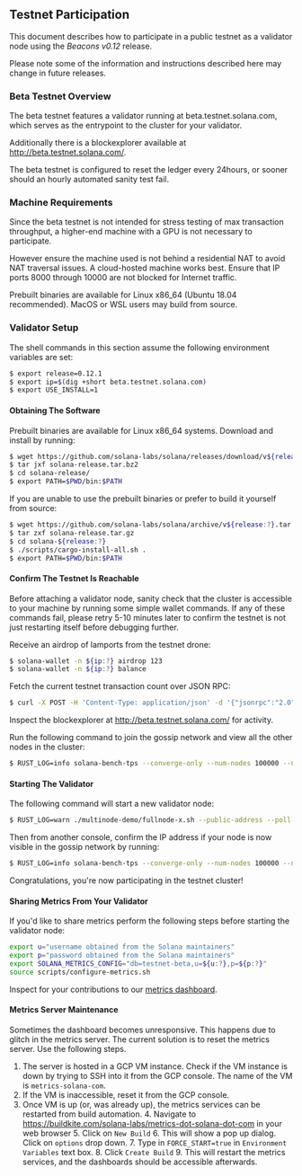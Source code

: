 ## Testnet Participation
This document describes how to participate in a public testnet as a
validator node using the *Beacons v0.12* release.

Please note some of the information and instructions described here may change
in future releases.

### Beta Testnet Overview
The beta testnet features a validator running at beta.testnet.solana.com, which
serves as the entrypoint to the cluster for your validator.

Additionally there is a blockexplorer available at http://beta.testnet.solana.com/.

The beta testnet is configured to reset the ledger every 24hours, or sooner
should an hourly automated sanity test fail.

### Machine Requirements
Since the beta testnet is not intended for stress testing of max transaction
throughput, a higher-end machine with a GPU is not necessary to participate.

However ensure the machine used is not behind a residential NAT to avoid NAT
traversal issues.  A cloud-hosted machine works best.  Ensure that IP ports
8000 through 10000 are not blocked for Internet traffic.

Prebuilt binaries are available for Linux x86_64 (Ubuntu 18.04 recommended).
MacOS or WSL users may build from source.

### Validator Setup
The shell commands in this section assume the following environment variables are
set:
```bash
$ export release=0.12.1
$ export ip=$(dig +short beta.testnet.solana.com)
$ export USE_INSTALL=1
```

#### Obtaining The Software
Prebuilt binaries are available for Linux x86_64 systems.  Download and install by running:
```bash
$ wget https://github.com/solana-labs/solana/releases/download/v${release:?}/solana-release-x86_64-unknown-linux-gnu.tar.bz2 -O solana-release.tar.bz2
$ tar jxf solana-release.tar.bz2
$ cd solana-release/
$ export PATH=$PWD/bin:$PATH
```

If you are unable to use the prebuilt binaries or prefer to build it yourself from source:
```bash
$ wget https://github.com/solana-labs/solana/archive/v${release:?}.tar.gz -O solana-release.tar.gz
$ tar zxf solana-release.tar.gz
$ cd solana-${release:?}
$ ./scripts/cargo-install-all.sh .
$ export PATH=$PWD/bin:$PATH
```

#### Confirm The Testnet Is Reachable
Before attaching a validator node, sanity check that the cluster is accessible
to your machine by running some simple wallet commands.  If any of these
commands fail, please retry 5-10 minutes later to confirm the testnet is not
just restarting itself before debugging further.

Receive an airdrop of lamports from the testnet drone:
```bash
$ solana-wallet -n ${ip:?} airdrop 123
$ solana-wallet -n ${ip:?} balance
```

Fetch the current testnet transaction count over JSON RPC:
```bash
$ curl -X POST -H 'Content-Type: application/json' -d '{"jsonrpc":"2.0","id":1, "method":"getTransactionCount"}' http://beta.testnet.solana.com:8899
```

Inspect the blockexplorer at http://beta.testnet.solana.com/ for activity.

Run the following command to join the gossip network and view all the other nodes in the cluster:
```bash
$ RUST_LOG=info solana-bench-tps --converge-only --num-nodes 100000 --network ${ip:?}:8001
```

#### Starting The Validator
The following command will start a new validator node:
```bash
$ RUST_LOG=warn ./multinode-demo/fullnode-x.sh --public-address --poll-for-new-genesis-block ${ip:?}
```

Then from another console, confirm the IP address if your node is now visible in
the gossip network by running:
```bash
$ RUST_LOG=info solana-bench-tps --converge-only --num-nodes 100000 --network ${ip:?}:8001
```

Congratulations, you're now participating in the testnet cluster!

#### Sharing Metrics From Your Validator
If you'd like to share metrics perform the following steps before starting the
validator node:
```bash
export u="username obtained from the Solana maintainers"
export p="password obtained from the Solana maintainers"
export SOLANA_METRICS_CONFIG="db=testnet-beta,u=${u:?},p=${p:?}"
source scripts/configure-metrics.sh
```
Inspect for your contributions to our [metrics dashboard](https://metrics.solana.com:3000/d/testnet-beta/testnet-monitor-beta?refresh=60s&orgId=2&var-testnet=testnet-beta&var-hostid=All).


#### Metrics Server Maintenance
Sometimes the dashboard becomes unresponsive. This happens due to glitch in the metrics server. 
The current solution is to reset the metrics server. Use the following steps.

1. The server is hosted in a GCP VM instance. Check if the VM instance is down by trying to SSH
 into it from the GCP console. The name of the VM is ```metrics-solana-com```.
2. If the VM is inaccessible, reset it from the GCP console.
3. Once VM is up (or, was already up), the metrics services can be restarted from build automation.
    4. Navigate to https://buildkite.com/solana-labs/metrics-dot-solana-dot-com in your web browser
    5. Click on ```New Build```
    6. This will show a pop up dialog. Click on ```options``` drop down.
    7. Type in ```FORCE_START=true``` in ```Environment Variables``` text box.
    8. Click ```Create Build```
    9. This will restart the metrics services, and the dashboards should be accessible afterwards.
